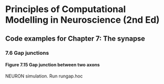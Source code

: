 # Principles of Computational Modelling in Neuroscience (2nd Ed)

## Code examples for Chapter 7: The synapse


### 7.6 Gap junctions

#### Figure 7.15 Gap junction between two axons

NEURON simulation. Run rungap.hoc

